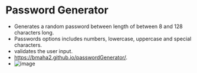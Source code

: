 # Password Generator
* Generates a random password between length of between 8 and 128 characters long.
* Passwords options includes numbers, lowercase, uppercase and special characters.
* validates the user input. 
* https://bmaha2.github.io/passwordGenerator/.
* ![image](https://user-images.githubusercontent.com/58144039/77220588-ea198580-6afe-11ea-83d5-10fe40b79566.png)
